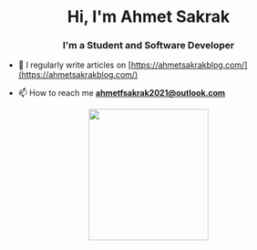 <h1 align="center">Hi, I'm Ahmet Sakrak</h1>
<h3 align="center">I'm a Student and Software Developer</h3>

- 📝 I regularly write articles on [https://ahmetsakrakblog.com/](https://ahmetsakrakblog.com/)

- 📫 How to reach me **ahmetfsakrak2021@outlook.com**


<p align="center">
  <img width="210" height="230" src="https://user-images.githubusercontent.com/66999194/133887953-18349675-2125-45e3-a983-206441369fa6.png">
</p>
